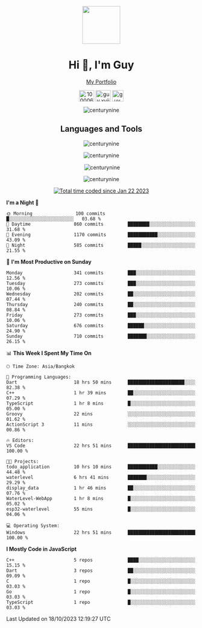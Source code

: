 
<p align="center"><a href="https://portfolio-nextjs-puce-omega.vercel.app/" traget="_blank"> <img src="https://user-images.githubusercontent.com/109062980/213915698-3e79c409-24f8-4471-a5f8-e7a842ad3a0a.gif" width="100" /> </a></p>
 
<h1 align="center">Hi 👋, I'm Guy</h1>
<p align="center"><a href="https://portfolio-nextjs-puce-omega.vercel.app/" traget="_blank"> My Portfolio </a></p>

<p align="center">
<a href="https://fb.com/100006608053988" target="blank"><img align="center" src="https://raw.githubusercontent.com/rahuldkjain/github-profile-readme-generator/master/src/images/icons/Social/facebook.svg" alt="100006608053988" height="30" width="40" /></a>
<a href="https://instagram.com/guy.xvii" target="blank"><img align="center" src="https://raw.githubusercontent.com/rahuldkjain/github-profile-readme-generator/master/src/images/icons/Social/instagram.svg" alt="guy.xvii" height="30" width="40" /></a>
<a href="mailto:lowlifeix@gmail.com" target="blank"><img align="center" src="https://user-images.githubusercontent.com/109062980/226533395-e26b601f-4b8f-456f-affd-55dc944b4149.png" alt="guy.xvii" height="30" width="30" /></a>
 
</p>

<p align="center"> <img src="https://komarev.com/ghpvc/?username=centurynine&label=Profile%20views&color=0e75b6&style=for-the-badge" alt="centurynine" /> </p>

<h2 align="center">Languages and Tools</h3>

<!-- https://skillicons.dev/ -->
<p align="center">
<img src="https://skillicons.dev/icons?i=react,nodejs,tailwind,mongodb,html,css,js,bootstrap,jquery,cloudflare,php,java,cpp,py,dart,flutter,firebase,androidstudio,git,github,linux,mysql,postman,nginx,express" alt="centurynine" /> 
</p>
 
<p align="center"><img align="center" src="https://github-readme-stats-sigma-five.vercel.app/api/top-langs?username=centurynine&show_icons=true&locale=en&layout=compact&theme=" alt="centurynine" /></p>

<p align="center">&nbsp;<img align="center" src="https://github-readme-stats-sigma-five.vercel.app/api?username=centurynine&show_icons=true&locale=en&theme=" alt="centurynine" /></p>

<p align="center"><img align="center" src="https://github-readme-streak-stats.herokuapp.com/?user=centurynine&theme=" alt="centurynine" /></p>
<p align="center">
<a href="https://wakatime.com/@9ded98d1-6308-4a11-a75a-63f31fdc4e7a"><img src="https://wakatime.com/badge/user/9ded98d1-6308-4a11-a75a-63f31fdc4e7a.svg" alt="Total time coded since Jan 22 2023" /></a>
  
<!--START_SECTION:waka-->
**I'm a Night 🦉** 

```text
🌞 Morning                100 commits         █░░░░░░░░░░░░░░░░░░░░░░░░   03.68 % 
🌆 Daytime                860 commits         ████████░░░░░░░░░░░░░░░░░   31.68 % 
🌃 Evening                1170 commits        ███████████░░░░░░░░░░░░░░   43.09 % 
🌙 Night                  585 commits         █████░░░░░░░░░░░░░░░░░░░░   21.55 % 
```
📅 **I'm Most Productive on Sunday** 

```text
Monday                   341 commits         ███░░░░░░░░░░░░░░░░░░░░░░   12.56 % 
Tuesday                  273 commits         ███░░░░░░░░░░░░░░░░░░░░░░   10.06 % 
Wednesday                202 commits         ██░░░░░░░░░░░░░░░░░░░░░░░   07.44 % 
Thursday                 240 commits         ██░░░░░░░░░░░░░░░░░░░░░░░   08.84 % 
Friday                   273 commits         ███░░░░░░░░░░░░░░░░░░░░░░   10.06 % 
Saturday                 676 commits         ██████░░░░░░░░░░░░░░░░░░░   24.90 % 
Sunday                   710 commits         ███████░░░░░░░░░░░░░░░░░░   26.15 % 
```


📊 **This Week I Spent My Time On** 

```text
🕑︎ Time Zone: Asia/Bangkok

💬 Programming Languages: 
Dart                     18 hrs 50 mins      █████████████████████░░░░   82.38 % 
C++                      1 hr 39 mins        ██░░░░░░░░░░░░░░░░░░░░░░░   07.29 % 
TypeScript               1 hr 8 mins         █░░░░░░░░░░░░░░░░░░░░░░░░   05.00 % 
Groovy                   22 mins             ░░░░░░░░░░░░░░░░░░░░░░░░░   01.62 % 
ActionScript 3           11 mins             ░░░░░░░░░░░░░░░░░░░░░░░░░   00.86 % 

🔥 Editors: 
VS Code                  22 hrs 51 mins      █████████████████████████   100.00 % 

🐱‍💻 Projects: 
todo_application         10 hrs 10 mins      ███████████░░░░░░░░░░░░░░   44.48 % 
waterlevel               6 hrs 41 mins       ███████░░░░░░░░░░░░░░░░░░   29.29 % 
display_data             1 hr 46 mins        ██░░░░░░░░░░░░░░░░░░░░░░░   07.76 % 
WaterLevel-WebApp        1 hr 8 mins         █░░░░░░░░░░░░░░░░░░░░░░░░   05.02 % 
esp32-waterlevel         55 mins             █░░░░░░░░░░░░░░░░░░░░░░░░   04.06 % 

💻 Operating System: 
Windows                  22 hrs 51 mins      █████████████████████████   100.00 % 
```

**I Mostly Code in JavaScript** 

```text
C++                      5 repos             ████░░░░░░░░░░░░░░░░░░░░░   15.15 % 
Dart                     3 repos             ██░░░░░░░░░░░░░░░░░░░░░░░   09.09 % 
C                        1 repo              █░░░░░░░░░░░░░░░░░░░░░░░░   03.03 % 
Go                       1 repo              █░░░░░░░░░░░░░░░░░░░░░░░░   03.03 % 
TypeScript               1 repo              █░░░░░░░░░░░░░░░░░░░░░░░░   03.03 % 
```




 Last Updated on 18/10/2023 12:19:27 UTC
<!--END_SECTION:waka-->
  
</p>

